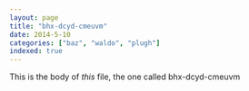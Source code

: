 ```yaml
---
layout: page
title: "bhx-dcyd-cmeuvm"
date: 2014-5-10
categories: ["baz", "waldo", "plugh"]
indexed: true
---
```

This is the body of _this_ file, the one called bhx-dcyd-cmeuvm
